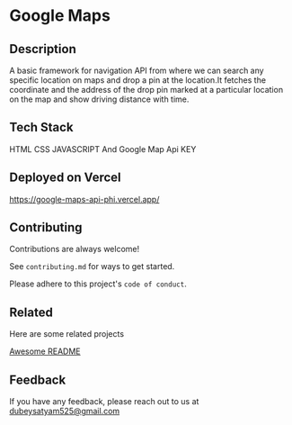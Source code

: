 
# Google Maps
## Description 
   A basic framework for navigation API from where we can search any specific location on maps and drop a pin at the location.It fetches the coordinate and the address of the drop pin marked at a particular location on the map and show driving distance with time.


## Tech Stack
HTML
CSS JAVASCRIPT And Google Map Api KEY
## Deployed on Vercel

https://google-maps-api-phi.vercel.app/

## Contributing

Contributions are always welcome!

See `contributing.md` for ways to get started.

Please adhere to this project's `code of conduct`.


## Related

Here are some related projects

[Awesome README](https://github.com/matiassingers/awesome-readme)


## Feedback

If you have any feedback, please reach out to us at dubeysatyam525@gmail.com

